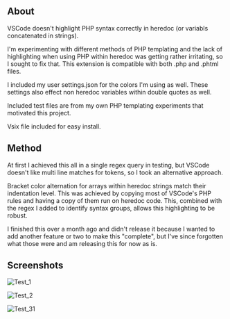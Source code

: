 ## About
VSCode doesn't highlight PHP syntax correctly in heredoc (or variabls concatenated in strings).

I'm experimenting with different methods of PHP templating and the lack of highlighting when using PHP within heredoc was getting rather irritating, so I sought to fix that. This extension is compatible with both .php and .phtml files.

I included my user settings.json for the colors I'm using as well. These settings also effect non heredoc variables within double quotes as well.

Included test files are from my own PHP templating experiments that motivated this project.

Vsix file included for easy install.

## Method
At first I achieved this all in a single regex query in testing, but VSCode doesn't like multi line matches for tokens, so I took an alternative approach.

Bracket color alternation for arrays within heredoc strings match their indentation level. This was achieved by copying most of VSCode's PHP rules and having a copy of them run on heredoc code. This, combined with the regex I added to identify syntax groups, allows this highlighting to be robust.

I finished this over a month ago and didn't release it because I wanted to add another feature or two to make this "complete", but I've since forgotten what those were and am releasing this for now as is.

## Screenshots

![Test_1](https://toxyy.github.io/phpheredocvscode/test_1.png)

![Test_2](https://toxyy.github.io/phpheredocvscode/test_2.png)

![Test_31](https://toxyy.github.io/phpheredocvscode/test_3.png)
